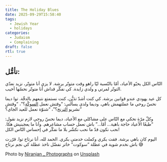 ```yaml
---
title: The Holiday Blues
date: 2025-09-29T15:58:40
tags:
  - Jewish Year
  - holidays
categories:
  - Judaism
  - Complaining
draft: false
rtl: true
---
```


## تأمُّل:
  
النّاس الكل يحبّو الأعياد، أمّا بالنّسبة ليّا راهو وقت متوتّر برشة. لا يزي أنا متوتّر، نزيد نعدّي التوتّر لمرتي و ولدي زايدة. كي نفكّر قداش أنا متوتّر نحسّها أخيب.

كل عيد يهودي عندو قوانين برشة. كي كنت أشدّ تدَيُّن، كنت نستمتع نتبعهم بالدقّة. توا ديما نحسّ روحي ما عملتهمش باهي. وديما ولدي يسألني: “وقتش نعمل [السوكّة](https://ar.wikipedia.org/wiki/%D8%B9%D9%8A%D8%AF_%D8%A7%D9%84%D8%B9%D8%B1%D8%B4)؟”، “وقتش نشريو [الترنج](https://ar.wikipedia.org/wiki/%D8%A3%D8%AA%D8%B1%D8%AC#%D9%81%D9%8A_%D8%A7%D9%84%D8%AF%D9%8A%D9%86_%D8%A7%D9%84%D9%8A%D9%87%D9%88%D8%AF%D9%8A)؟”، “شنوّة نعمل للعيد الجاي؟”

وكلّ مرّة نحكي مع النّاس على مشاكلي مع الأعياد، ديما نحسّ روحي لازم نزيد نقول: “طبعًا الأعياد حاجة باهية… أمّا…” باش نعمل حساب مشاعرهم. وأنا ما يعجبنيش هكا. نحب نكون قدّ ما نحب نكشّر بلا ما نفكّر في إحساس النّاس الكل!

اليوم كان باهي برشة. فقت بكري وكملت خدمتي بكري. الحمد لله، أنا نرتاح توا. قرّرت باش نخدم شوية في عطلة “سوكوت” خاتر نفضّل ناخذ عطلة كي نجم نرتاح 😅

Photo by [Niranjan _ Photographs](https://unsplash.com/@niranjan_photographs?utm_content=creditCopyText&utm_medium=referral&utm_source=unsplash) on [Unsplash](https://unsplash.com/photos/brown-and-black-plastic-toy-4cVfDseo2e0?utm_content=creditCopyText&utm_medium=referral&utm_source=unsplash)